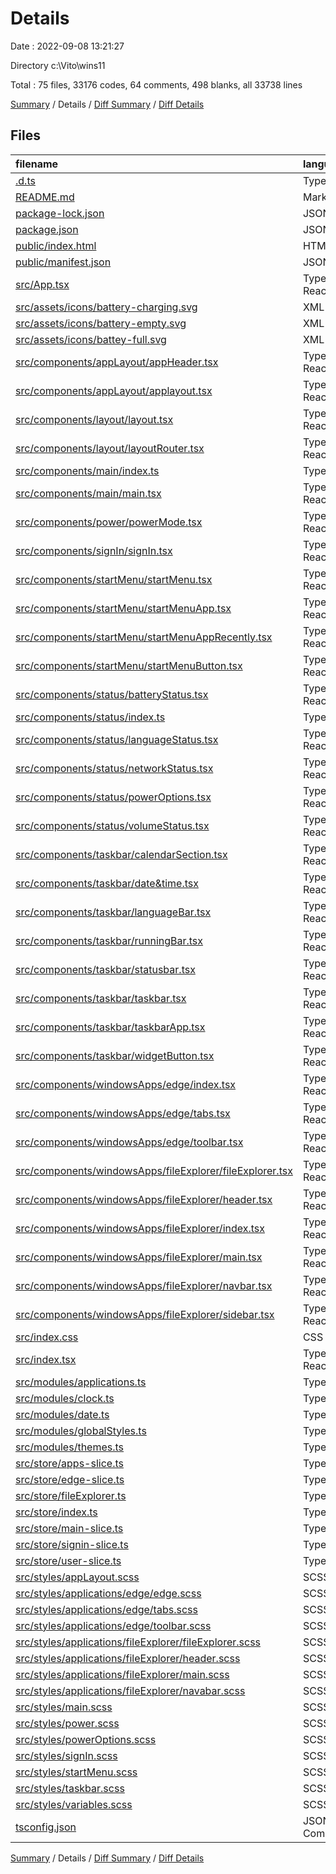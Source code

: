 # Details

Date : 2022-09-08 13:21:27

Directory c:\\Vito\\wins11

Total : 75 files, 33176 codes, 64 comments, 498 blanks, all 33738 lines

[Summary](results.md) / Details / [Diff Summary](diff.md) / [Diff Details](diff-details.md)

## Files

| filename                                                                                                              | language           |   code | comment | blank |  total |
| :-------------------------------------------------------------------------------------------------------------------- | :----------------- | -----: | ------: | ----: | -----: |
| [.d.ts](/.d.ts)                                                                                                       | TypeScript         |     15 |       0 |     1 |     16 |
| [README.md](/README.md)                                                                                               | Markdown           |     38 |       0 |    33 |     71 |
| [package-lock.json](/package-lock.json)                                                                               | JSON               | 29,514 |       0 |     1 | 29,515 |
| [package.json](/package.json)                                                                                         | JSON               |     53 |       0 |     1 |     54 |
| [public/index.html](/public/index.html)                                                                               | HTML               |     17 |       0 |     1 |     18 |
| [public/manifest.json](/public/manifest.json)                                                                         | JSON               |     25 |       0 |     1 |     26 |
| [src/App.tsx](/src/App.tsx)                                                                                           | TypeScript React   |      5 |       0 |     3 |      8 |
| [src/assets/icons/battery-charging.svg](/src/assets/icons/battery-charging.svg)                                       | XML                |     11 |       0 |     1 |     12 |
| [src/assets/icons/battery-empty.svg](/src/assets/icons/battery-empty.svg)                                             | XML                |      3 |       0 |     1 |      4 |
| [src/assets/icons/battey-full.svg](/src/assets/icons/battey-full.svg)                                                 | XML                |      3 |       0 |     1 |      4 |
| [src/components/appLayout/appHeader.tsx](/src/components/appLayout/appHeader.tsx)                                     | TypeScript React   |     42 |       0 |     6 |     48 |
| [src/components/appLayout/applayout.tsx](/src/components/appLayout/applayout.tsx)                                     | TypeScript React   |    108 |      15 |    25 |    148 |
| [src/components/layout/layout.tsx](/src/components/layout/layout.tsx)                                                 | TypeScript React   |     20 |       0 |     6 |     26 |
| [src/components/layout/layoutRouter.tsx](/src/components/layout/layoutRouter.tsx)                                     | TypeScript React   |     19 |       0 |     7 |     26 |
| [src/components/main/index.ts](/src/components/main/index.ts)                                                         | TypeScript         |      2 |       0 |     2 |      4 |
| [src/components/main/main.tsx](/src/components/main/main.tsx)                                                         | TypeScript React   |     40 |       0 |    11 |     51 |
| [src/components/power/powerMode.tsx](/src/components/power/powerMode.tsx)                                             | TypeScript React   |     67 |       8 |    13 |     88 |
| [src/components/signIn/signIn.tsx](/src/components/signIn/signIn.tsx)                                                 | TypeScript React   |    104 |       1 |    19 |    124 |
| [src/components/startMenu/startMenu.tsx](/src/components/startMenu/startMenu.tsx)                                     | TypeScript React   |     79 |       6 |    19 |    104 |
| [src/components/startMenu/startMenuApp.tsx](/src/components/startMenu/startMenuApp.tsx)                               | TypeScript React   |      9 |       0 |     2 |     11 |
| [src/components/startMenu/startMenuAppRecently.tsx](/src/components/startMenu/startMenuAppRecently.tsx)               | TypeScript React   |     12 |       0 |     2 |     14 |
| [src/components/startMenu/startMenuButton.tsx](/src/components/startMenu/startMenuButton.tsx)                         | TypeScript React   |     18 |       0 |     8 |     26 |
| [src/components/status/batteryStatus.tsx](/src/components/status/batteryStatus.tsx)                                   | TypeScript React   |     30 |       1 |     9 |     40 |
| [src/components/status/index.ts](/src/components/status/index.ts)                                                     | TypeScript         |     12 |       0 |     2 |     14 |
| [src/components/status/languageStatus.tsx](/src/components/status/languageStatus.tsx)                                 | TypeScript React   |      6 |       0 |     3 |      9 |
| [src/components/status/networkStatus.tsx](/src/components/status/networkStatus.tsx)                                   | TypeScript React   |     18 |       0 |     7 |     25 |
| [src/components/status/powerOptions.tsx](/src/components/status/powerOptions.tsx)                                     | TypeScript React   |     88 |       5 |    14 |    107 |
| [src/components/status/volumeStatus.tsx](/src/components/status/volumeStatus.tsx)                                     | TypeScript React   |     21 |       0 |     6 |     27 |
| [src/components/taskbar/calendarSection.tsx](/src/components/taskbar/calendarSection.tsx)                             | TypeScript React   |      4 |       0 |     1 |      5 |
| [src/components/taskbar/date&time.tsx](/src/components/taskbar/date&time.tsx)                                         | TypeScript React   |     29 |       0 |     9 |     38 |
| [src/components/taskbar/languageBar.tsx](/src/components/taskbar/languageBar.tsx)                                     | TypeScript React   |     10 |       0 |     4 |     14 |
| [src/components/taskbar/runningBar.tsx](/src/components/taskbar/runningBar.tsx)                                       | TypeScript React   |     11 |       0 |     5 |     16 |
| [src/components/taskbar/statusbar.tsx](/src/components/taskbar/statusbar.tsx)                                         | TypeScript React   |     17 |       0 |     3 |     20 |
| [src/components/taskbar/taskbar.tsx](/src/components/taskbar/taskbar.tsx)                                             | TypeScript React   |     89 |       1 |    15 |    105 |
| [src/components/taskbar/taskbarApp.tsx](/src/components/taskbar/taskbarApp.tsx)                                       | TypeScript React   |     20 |       0 |     5 |     25 |
| [src/components/taskbar/widgetButton.tsx](/src/components/taskbar/widgetButton.tsx)                                   | TypeScript React   |     10 |       0 |     4 |     14 |
| [src/components/windowsApps/edge/index.tsx](/src/components/windowsApps/edge/index.tsx)                               | TypeScript React   |     38 |       0 |    12 |     50 |
| [src/components/windowsApps/edge/tabs.tsx](/src/components/windowsApps/edge/tabs.tsx)                                 | TypeScript React   |     68 |       4 |    14 |     86 |
| [src/components/windowsApps/edge/toolbar.tsx](/src/components/windowsApps/edge/toolbar.tsx)                           | TypeScript React   |    119 |       0 |    20 |    139 |
| [src/components/windowsApps/fileExplorer/fileExplorer.tsx](/src/components/windowsApps/fileExplorer/fileExplorer.tsx) | TypeScript React   |      3 |       0 |     1 |      4 |
| [src/components/windowsApps/fileExplorer/header.tsx](/src/components/windowsApps/fileExplorer/header.tsx)             | TypeScript React   |     58 |       0 |     3 |     61 |
| [src/components/windowsApps/fileExplorer/index.tsx](/src/components/windowsApps/fileExplorer/index.tsx)               | TypeScript React   |     18 |       0 |     3 |     21 |
| [src/components/windowsApps/fileExplorer/main.tsx](/src/components/windowsApps/fileExplorer/main.tsx)                 | TypeScript React   |     38 |       1 |     5 |     44 |
| [src/components/windowsApps/fileExplorer/navbar.tsx](/src/components/windowsApps/fileExplorer/navbar.tsx)             | TypeScript React   |     99 |       1 |    12 |    112 |
| [src/components/windowsApps/fileExplorer/sidebar.tsx](/src/components/windowsApps/fileExplorer/sidebar.tsx)           | TypeScript React   |      5 |       0 |     3 |      8 |
| [src/index.css](/src/index.css)                                                                                       | CSS                |     29 |       4 |     5 |     38 |
| [src/index.tsx](/src/index.tsx)                                                                                       | TypeScript React   |     20 |       2 |     3 |     25 |
| [src/modules/applications.ts](/src/modules/applications.ts)                                                           | TypeScript         |    185 |       5 |     9 |    199 |
| [src/modules/clock.ts](/src/modules/clock.ts)                                                                         | TypeScript         |     24 |       2 |     9 |     35 |
| [src/modules/date.ts](/src/modules/date.ts)                                                                           | TypeScript         |     42 |       1 |    12 |     55 |
| [src/modules/globalStyles.ts](/src/modules/globalStyles.ts)                                                           | TypeScript         |     13 |       0 |     2 |     15 |
| [src/modules/themes.ts](/src/modules/themes.ts)                                                                       | TypeScript         |     20 |       0 |     3 |     23 |
| [src/store/apps-slice.ts](/src/store/apps-slice.ts)                                                                   | TypeScript         |     76 |       0 |    27 |    103 |
| [src/store/edge-slice.ts](/src/store/edge-slice.ts)                                                                   | TypeScript         |    140 |       0 |    18 |    158 |
| [src/store/fileExplorer.ts](/src/store/fileExplorer.ts)                                                               | TypeScript         |     46 |       0 |     8 |     54 |
| [src/store/index.ts](/src/store/index.ts)                                                                             | TypeScript         |     23 |       0 |     6 |     29 |
| [src/store/main-slice.ts](/src/store/main-slice.ts)                                                                   | TypeScript         |     35 |       0 |     8 |     43 |
| [src/store/signin-slice.ts](/src/store/signin-slice.ts)                                                               | TypeScript         |     40 |       0 |     9 |     49 |
| [src/store/user-slice.ts](/src/store/user-slice.ts)                                                                   | TypeScript         |     19 |       0 |     7 |     26 |
| [src/styles/appLayout.scss](/src/styles/appLayout.scss)                                                               | SCSS               |     74 |       0 |     2 |     76 |
| [src/styles/applications/edge/edge.scss](/src/styles/applications/edge/edge.scss)                                     | SCSS               |     44 |       0 |     2 |     46 |
| [src/styles/applications/edge/tabs.scss](/src/styles/applications/edge/tabs.scss)                                     | SCSS               |    124 |       0 |     3 |    127 |
| [src/styles/applications/edge/toolbar.scss](/src/styles/applications/edge/toolbar.scss)                               | SCSS               |    179 |       0 |     6 |    185 |
| [src/styles/applications/fileExplorer/fileExplorer.scss](/src/styles/applications/fileExplorer/fileExplorer.scss)     | SCSS               |     18 |       0 |     3 |     21 |
| [src/styles/applications/fileExplorer/header.scss](/src/styles/applications/fileExplorer/header.scss)                 | SCSS               |    102 |       0 |     2 |    104 |
| [src/styles/applications/fileExplorer/main.scss](/src/styles/applications/fileExplorer/main.scss)                     | SCSS               |     43 |       0 |     2 |     45 |
| [src/styles/applications/fileExplorer/navabar.scss](/src/styles/applications/fileExplorer/navabar.scss)               | SCSS               |    141 |       0 |     3 |    144 |
| [src/styles/main.scss](/src/styles/main.scss)                                                                         | SCSS               |     14 |       0 |     1 |     15 |
| [src/styles/power.scss](/src/styles/power.scss)                                                                       | SCSS               |     19 |       0 |     2 |     21 |
| [src/styles/powerOptions.scss](/src/styles/powerOptions.scss)                                                         | SCSS               |     35 |       0 |     2 |     37 |
| [src/styles/signIn.scss](/src/styles/signIn.scss)                                                                     | SCSS               |    192 |       0 |     2 |    194 |
| [src/styles/startMenu.scss](/src/styles/startMenu.scss)                                                               | SCSS               |    222 |       2 |     5 |    229 |
| [src/styles/taskbar.scss](/src/styles/taskbar.scss)                                                                   | SCSS               |    163 |       4 |     2 |    169 |
| [src/styles/variables.scss](/src/styles/variables.scss)                                                               | SCSS               |     58 |       0 |    10 |     68 |
| [tsconfig.json](/tsconfig.json)                                                                                       | JSON with Comments |     21 |       1 |     1 |     23 |

[Summary](results.md) / Details / [Diff Summary](diff.md) / [Diff Details](diff-details.md)
